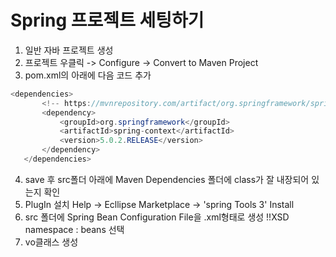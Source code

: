 
# Spring 프로젝트 세팅하기
 1. 일반 자바 프로젝트 생성
 2. 프로젝트 우클릭 -> Configure -> Convert to Maven Project
 3. pom.xml의 <version>아래에 다음 코드 추가
 ```java
<dependencies>
		<!-- https://mvnrepository.com/artifact/org.springframework/spring-context -->
		<dependency>
			<groupId>org.springframework</groupId>
			<artifactId>spring-context</artifactId>
			<version>5.0.2.RELEASE</version>
		</dependency>
	</dependencies>
```
 4. save 후 src폴더 아래에 Maven Dependencies 폴더에 class가 잘 내장되어 있는지 확인
 5. PlugIn 설치 
 Help -> Ecllipse Marketplace -> 'spring Tools 3' Install
 6. src 폴더에 Spring Bean Configuration File을 .xml형태로 생성
  !!XSD namespace : beans 선택
  7. vo클래스 생성
<!--stackedit_data:
eyJoaXN0b3J5IjpbLTQwMzg2MjAwMywtMjYyMTc0OTU5LC00OD
I0MDIyMjgsNTU4NTQ5OTM4LC02NTE1NzQwODhdfQ==
-->